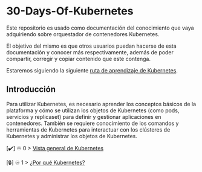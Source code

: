 # 30-Days-Of-Kubernetes

Este repositorio es usado como documentación del conocimiento que vaya adquiriendo sobre orquestador de contenedores Kubernetes.

El objetivo del mismo es que otros usuarios puedan hacerse de esta documentación y conocer más respectivamente, además de poder compartir, corregir y copiar contenido que este contenga.

Estaremos siguiendo la siguiente [ruta de aprendizaje de Kubernetes](https://roadmap.sh/kubernetes).

## Introducción

Para utilizar Kubernetes, es necesario aprender los conceptos básicos de la plataforma y cómo se utilizan los objetos de Kubernetes (como pods, servicios y replicaset) para definir y gestionar aplicaciones en contenedores. También se requiere conocimiento de los comandos y herramientas de Kubernetes para interactuar con los clústeres de Kubernetes y administrar los objetos de Kubernetes.

[✔️] ♾️ 0 > [Vista general de Kubernetes](https://github.com/jersonmartinez/30-Days-Of-Kubernetes/blob/main/Days/day00.md)

[🔒] ♾️ 1 > [¿Por qué Kubernetes?](https://github.com/jersonmartinez/30-Days-Of-Kubernetes/blob/main/Days/day01.md)
